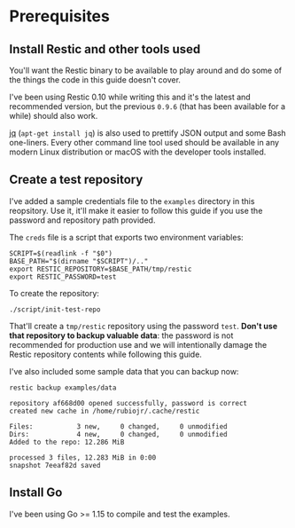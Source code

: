 # Prerequisites

## Install Restic and other tools used

You'll want the Restic binary to be available to play around and do some of the things the code in this guide doesn't cover.

I've been using Restic 0.10 while writing this and it's the latest and recommended version, but the previous `0.9.6` (that has been available for a while) should also work.

[jq](https://stedolan.github.io/jq) (`apt-get install jq`) is also used to prettify JSON output and some Bash one-liners. Every other command line tool used should be available in any modern Linux distribution or macOS with the developer tools installed.

## Create a test repository

I've added a sample credentials file to the `examples` directory in this reopsitory. Use it, it'll make it easier to follow this guide if you use the password and repository path provided.

The `creds` file is a script that exports two environment variables:

```
SCRIPT=$(readlink -f "$0")
BASE_PATH="$(dirname "$SCRIPT")/.."
export RESTIC_REPOSITORY=$BASE_PATH/tmp/restic
export RESTIC_PASSWORD=test
```

To create the repository:

```
./script/init-test-repo
```

That'll create a `tmp/restic` repository using the password `test`.
**Don't use that repository to backup valuable data**: the password is not recommended for production use and we will intentionally damage the Restic repository contents while following this guide.

I've also included some sample data that you can backup now:

```
restic backup examples/data

repository af668d00 opened successfully, password is correct
created new cache in /home/rubiojr/.cache/restic

Files:           3 new,     0 changed,     0 unmodified
Dirs:            4 new,     0 changed,     0 unmodified
Added to the repo: 12.286 MiB

processed 3 files, 12.283 MiB in 0:00
snapshot 7eeaf82d saved
```

## Install Go

I've been using Go >= 1.15 to compile and test the examples.
